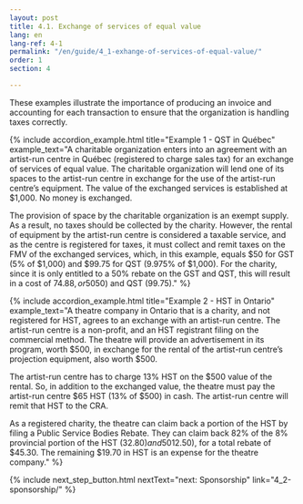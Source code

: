```yaml
---
layout: post
title: 4.1. Exchange of services of equal value
lang: en
lang-ref: 4-1
permalink: "/en/guide/4_1-exhange-of-services-of-equal-value/"
order: 1
section: 4

---
```

These examples illustrate the importance of producing an invoice and accounting for each transaction to ensure that the organization is handling taxes correctly.

{% include accordion_example.html 
title="Example 1 - QST in Québec" 
example_text="A charitable organization enters into an agreement with an artist-run centre in Québec (registered to charge sales tax) for an exchange of services of equal value. The charitable organization will lend one of its spaces to the artist-run centre in exchange for the use of the artist-run centre’s equipment. The value of the exchanged services is established at $1,000. No money is exchanged.

The provision of space by the charitable organization is an exempt supply. As a result, no taxes should be collected by the charity. However, the rental of equipment by the artist-run centre is considered a taxable service, and as the centre is registered for taxes, it must collect and remit taxes on the FMV of the exchanged services, which, in this example, equals $50 for GST (5% of $1,000) and $99.75 for QST (9.975% of $1,000). For the charity, since it is only entitled to a 50% rebate on the GST and QST, this will result in a cost of $74.88, or 50% of the GST ($50) and QST (99.75)."
%}

{% include accordion_example.html
title="Example 2 - HST in Ontario"
example_text="A theatre company in Ontario that is a charity, and not registered for HST, agrees to an exchange with an artist-run centre. The artist-run centre is a non-profit, and an HST registrant filing on the commercial method. The theatre will provide an advertisement in its program, worth $500, in exchange for the rental of the artist-run centre’s projection equipment, also worth $500.

The artist-run centre has to charge 13% HST on the $500 value of the rental. So, in addition to the exchanged value, the theatre must pay the artist-run centre $65 HST (13% of $500) in cash. The artist-run centre will remit that HST to the CRA.

As a registered charity, the theatre can claim back a portion of the HST by filing a Public Service Bodies Rebate. They can claim back 82% of the 8% provincial portion of the HST ($32.80) and 50% of the 5% federal portion of the HST ($12.50), for a total rebate of $45.30. The remaining $19.70 in HST is an expense for the theatre company."
%}

{% include next_step_button.html nextText="next: Sponsorship" link="4_2-sponsorship/" %}